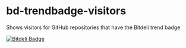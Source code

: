 bd-trendbadge-visitors
======================

Shows visitors for GitHub repositories that have the Bitdeli trend badge

[![Bitdeli Badge](https://d2weczhvl823v0.cloudfront.net/bitdeli/bd-ghbadge-visitors/trend.png)](https://bitdeli.com/free "Bitdeli Badge")

